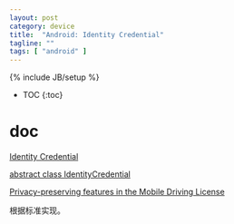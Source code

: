 ```yaml
---
layout: post
category: device
title:  "Android: Identity Credential"
tagline: ""
tags: [ "android" ] 
---
```

{% include JB/setup %}

* TOC
{:toc}

# doc 

[Identity Credential](https://source.android.com/security/features/identity-credentials)

[abstract class IdentityCredential](https://developer.android.com/reference/kotlin/android/security/identity/IdentityCredential)

[Privacy-preserving features in the Mobile Driving License](https://android-developers.googleblog.com/2020/11/privacy-preserving-features-in-mobile.html)

根据标准实现。
